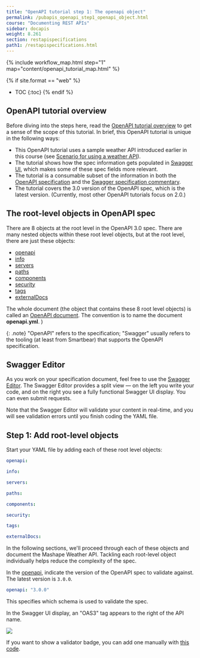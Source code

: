 ```yaml
---
title: "OpenAPI tutorial step 1: The openapi object"
permalink: /pubapis_openapi_step1_openapi_object.html
course: "Documenting REST APIs"
sidebar: docapis
weight: 8.261
section: restapispecifications
path1: /restapispecifications.html
---
```



{% include workflow_map.html step="1" map="content/openapi_tutorial_map.html"  %}

{% if site.format == "web" %}
* TOC
{:toc}
{% endif %}

## OpenAPI tutorial overview

Before diving into the steps here, read the [OpenAPI tutorial overview](pubapis_openapi_tutorial_overview.html) to get a sense of the scope of this tutorial. In brief, this OpenAPI tutorial is unique in the following ways:

* This OpenAPI tutorial uses a sample weather API introduced earlier in this course (see [Scenario for using a weather API](docapis_scenario_for_using_weather_api.html)).
* The tutorial shows how the spec information gets populated in [Swagger UI](https://github.com/swagger-api/swagger-ui), which makes some of these spec fields more relevant.
* The tutorial is a consumable subset of the information in both the [OpenAPI specification](https://github.com/OAI/OpenAPI-Specification) and the [Swagger specification commentary](https://swagger.io/docs/specification/about/).
* The tutorial covers the 3.0 version of the OpenAPI spec, which is the latest version. (Currently, most other OpenAPI tutorials focus on 2.0.)

## The root-level objects in OpenAPI spec

There are 8 objects at the root level in the OpenAPI 3.0 spec. There are many nested objects within these root level objects, but at the root level, there are just these objects:

* [openapi](https://github.com/OAI/OpenAPI-Specification/blob/master/versions/3.0.0.md#oasObject)
* [info](https://github.com/OAI/OpenAPI-Specification/blob/master/versions/3.0.0.md#infoObject)
* [servers](https://github.com/OAI/OpenAPI-Specification/blob/master/versions/3.0.0.md#serverObject)
* [paths](https://github.com/OAI/OpenAPI-Specification/blob/master/versions/3.0.0.md#pathsObject)
* [components](https://github.com/OAI/OpenAPI-Specification/blob/master/versions/3.0.0.md#componentsObject)
* [security](https://github.com/OAI/OpenAPI-Specification/blob/master/versions/3.0.0.md#securityRequirementObject)
* [tags](https://github.com/OAI/OpenAPI-Specification/blob/master/versions/3.0.0.md#tagObject)
* [externalDocs](https://github.com/OAI/OpenAPI-Specification/blob/master/versions/3.0.0.md#externalDocumentationObject)

The whole document (the object that contains these 8 root level objects) is called an [OpenAPI document](https://github.com/OAI/OpenAPI-Specification/blob/master/versions/3.0.0.md#oasDocument). The convention is to name the document **openapi.yml**. )

{: .note}
"OpenAPI" refers to the specification; "Swagger" usually refers to the tooling (at least from Smartbear) that supports the OpenAPI specification.

## Swagger Editor

As you work on your specification document, feel free to use the [Swagger Editor](https://swagger.io/swagger-editor/). The Swagger Editor provides a split view &mdash; on the left you write your code, and on the right you see a fully functional Swagger UI display. You can even submit requests.

Note that the Swagger Editor will validate your content in real-time, and you will see validation errors until you finish coding the YAML file.

## Step 1: Add root-level objects

Start your YAML file by adding each of these root level objects:

```yaml
openapi:

info:

servers:

paths:

components:

security:

tags:

externalDocs:
```

In the following sections, we'll proceed through each of these objects and document the Mashape Weather API. Tackling each root-level object individually helps reduce the complexity of the spec.


In the [openapi](https://github.com/OAI/OpenAPI-Specification/blob/master/versions/3.0.0.md#oasObject), indicate the version of the OpenAPI spec to validate against. The latest version is `3.0.0`.

```yaml
openapi: "3.0.0"
```

This specifies which schema is used to validate the spec.

In the Swagger UI display, an "OAS3" tag appears to the right of the API name.

<img src="/learnapidoc/images/openapitutorial_version.png"/>

If you want to show a validator badge, you can add one manually with [this code](https://github.com/swagger-api/validator-badge).
